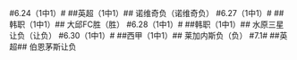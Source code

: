 #6.24（1中1）#
##英超（1中1）##
诺维奇负（诺维奇负）
#6.27（1中1）#
##韩职（1中1）##
大邱FC胜（胜）
#6.28（1中1）#
##韩职（1中1）##
水原三星让负（让负）
#6.30（1中1）#
##西甲（1中1）##
莱加内斯负（负）
#7.1#
##英超##
伯恩茅斯让负